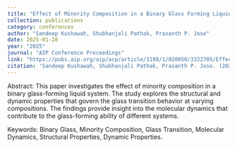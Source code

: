 ```yaml
---
title: "Effect of Minority Composition in a Binary Glass Forming Liquids"
collection: publications
category: conferences
author: "Sandeep Kushawah, Shubhanjali Pathak, Prasanth P. Jose"
date: 2025-01-28
year: "2025"
journal: "AIP Conference Proceedings"
link: "https://pubs.aip.org/aip/acp/article/3198/1/020050/3332705/Effect-of-minority-composition-in-a-binary-glass"
citation: 'Sandeep Kushawah, Shubhanjali Pathak, Prasanth P. Jose. (2025). &quot;Effect of Minority Composition in a Binary Glass Forming Liquids.&quot; <i>AIP Conference Proceedings</i>.'
---
```


Abstract: This paper investigates the effect of minority composition in a binary glass-forming liquid system. The study explores the structural and dynamic properties that govern the glass transition behavior at varying compositions. The findings provide insight into the molecular dynamics that contribute to the glass-forming ability of different systems.

Keywords: Binary Glass, Minority Composition, Glass Transition, Molecular Dynamics, Structural Properties, Dynamic Properties.

